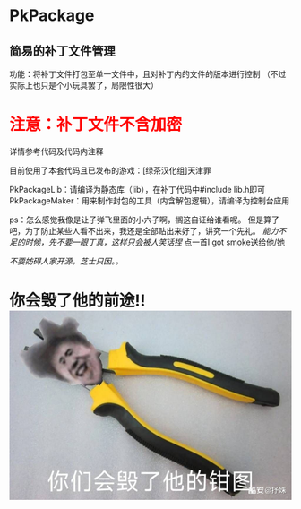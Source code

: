 # PkPackage
## 简易的补丁文件管理

功能：将补丁文件打包至单一文件中，且对补丁内的文件的版本进行控制
（不过实际上也只是个小玩具罢了，局限性很大）

# <font color=red>注意：补丁文件不含加密</font>
详情参考代码及代码内注释


目前使用了本套代码且已发布的游戏：[绿茶汉化组]天津罪


PkPackageLib：请编译为静态库（lib），在补丁代码中#include lib.h即可
PkPackageMaker：用来制作封包的工具（内含解包逻辑），请编译为控制台应用


ps：怎么感觉我像是让子弹飞里面的小六子啊，~~搁这自证给谁看呢~~。
但是算了吧，为了防止某些人看不出来，我还是全部贴出来好了，讲究一个先礼。
*能力不足的时候，先不要一眼丁真，这样只会被人笑话捏*
点一首I got smoke送给他/她


*不要妨碍人家开源，芝士只因。。*
# 你会毁了他的前途!!![他的前途](https://github.com/Dir-A/Amatsutsumi_CHS_UnPack/blob/main/qiantu.jpeg)